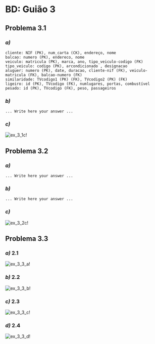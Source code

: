 # BD: Guião 3


## ​Problema 3.1
 
### *a)*

```
cliente: NIF (PK), num_carta (CK), endereço, nome
balcao: numero (PK), endereco, nome
veiculo: matricula (PK), marca, ano, tipo_veiculo-codigo (FK)
tipo_veiculo: codigo (PK), arcondicionado , designacao
aluguer: numero (PK), date, duracao, cliente-nif (FK), veiculo-matricula (FK), balcao-numero (FK)
similaridade: TVcodigo1 (PK) (FK), TVcodigo2 (PK) (FK)
ligeiro: id (PK), TVcodigo (FK), numlugares, portas, combustível
pesado: id (PK), TVcodigo (FK), peso, passageiros
```


### *b)* 

```
... Write here your answer ...
```


### *c)* 

![ex_3_1c!](ex_3_1c.jpg "AnImage")


## ​Problema 3.2

### *a)*

```
... Write here your answer ...
```


### *b)* 

```
... Write here your answer ...
```


### *c)* 

![ex_3_2c!](ex_3_2c.jpg "AnImage")


## ​Problema 3.3


### *a)* 2.1

![ex_3_3_a!](ex_3_3a.jpg "AnImage")

### *b)* 2.2

![ex_3_3_b!](ex_3_3b.jpg "AnImage")

### *c)* 2.3

![ex_3_3_c!](ex_3_3c.jpg "AnImage")

### *d)* 2.4

![ex_3_3_d!](ex_3_3d.jpg "AnImage")